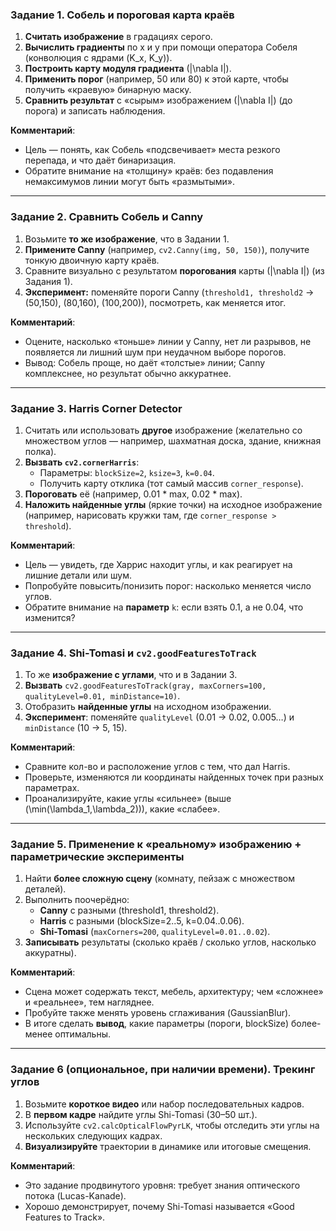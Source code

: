 ### **Задание 1. Собель и пороговая карта краёв**

1. **Считать изображение** в градациях серого.  
2. **Вычислить градиенты** по x и y при помощи оператора Собеля (конволюция с ядрами \(K_x, K_y\)).  
3. **Построить карту модуля градиента** \(\|\nabla I\|\).  
4. **Применить порог** (например, 50 или 80) к этой карте, чтобы получить «краевую» бинарную маску.  
5. **Сравнить результат** с «сырым» изображением \(\|\nabla I\|\) (до порога) и записать наблюдения.  

**Комментарий**:  
- Цель — понять, как Собель «подсвечивает» места резкого перепада, и что даёт бинаризация.  
- Обратите внимание на «толщину» краёв: без подавления немаксимумов линии могут быть «размытыми».  

---

### **Задание 2. Сравнить Собель и Canny**

1. Возьмите **то же изображение**, что в Задании 1.  
2. **Примените Canny** (например, `cv2.Canny(img, 50, 150)`), получите тонкую двоичную карту краёв.  
3. Сравните визуально с результатом **порогования** карты \(\|\nabla I\|\) (из Задания 1).  
4. **Эксперимент:** поменяйте пороги Canny (`threshold1, threshold2` → (50,150), (80,160), (100,200)), посмотреть, как меняется итог.  

**Комментарий**:  
- Оцените, насколько «тоньше» линии у Canny, нет ли разрывов, не появляется ли лишний шум при неудачном выборе порогов.  
- Вывод: Собель проще, но даёт «толстые» линии; Canny комплекснее, но результат обычно аккуратнее.  

---

### **Задание 3. Harris Corner Detector**

1. Считать или использовать **другое** изображение (желательно со множеством углов — например, шахматная доска, здание, книжная полка).  
2. **Вызвать `cv2.cornerHarris`**:  
   - Параметры: `blockSize=2`, `ksize=3`, `k=0.04`.  
   - Получить карту отклика (тот самый массив `corner_response`).  
3. **Пороговать** её (например, 0.01 * max, 0.02 * max).  
4. **Наложить найденные углы** (яркие точки) на исходное изображение (например, нарисовать кружки там, где `corner_response > threshold`).  

**Комментарий**:  
- Цель — увидеть, где Харрис находит углы, и как реагирует на лишние детали или шум.  
- Попробуйте повысить/понизить порог: насколько меняется число углов.  
- Обратите внимание на **параметр** `k`: если взять 0.1, а не 0.04, что изменится?

---

### **Задание 4. Shi-Tomasi и `cv2.goodFeaturesToTrack`**

1. То же **изображение с углами**, что и в Задании 3.  
2. **Вызвать** `cv2.goodFeaturesToTrack(gray, maxCorners=100, qualityLevel=0.01, minDistance=10)`.  
3. Отобразить **найденные углы** на исходном изображении.  
4. **Эксперимент**: поменяйте `qualityLevel` (0.01 → 0.02, 0.005…) и `minDistance` (10 → 5, 15).  

**Комментарий**:  
- Сравните кол-во и расположение углов с тем, что дал Harris.  
- Проверьте, изменяются ли координаты найденных точек при разных параметрах.  
- Проанализируйте, какие углы «сильнее» (выше \(\min(\lambda_1,\lambda_2)\)), какие «слабее».  

---

### **Задание 5. Применение к «реальному» изображению + параметрические эксперименты**

1. Найти **более сложную сцену** (комнату, пейзаж с множеством деталей).  
2. Выполнить поочерёдно:  
   - **Canny** с разными (threshold1, threshold2).  
   - **Harris** с разными (blockSize=2..5, k=0.04..0.06).  
   - **Shi-Tomasi** (`maxCorners=200`, `qualityLevel=0.01..0.02`).  
3. **Записывать** результаты (сколько краёв / сколько углов, насколько аккуратны).  

**Комментарий**:  
- Сцена может содержать текст, мебель, архитектуру; чем «сложнее» и «реальнее», тем нагляднее.  
- Пробуйте также менять уровень сглаживания (GaussianBlur).  
- В итоге сделать **вывод**, какие параметры (пороги, blockSize) более-менее оптимальны.  

---

### **Задание 6 (опциональное, при наличии времени). Трекинг углов**

1. Возьмите **короткое видео** или набор последовательных кадров.  
2. В **первом кадре** найдите углы Shi-Tomasi (30–50 шт.).  
3. Используйте `cv2.calcOpticalFlowPyrLK`, чтобы отследить эти углы на нескольких следующих кадрах.  
4. **Визуализируйте** траектории в динамике или итоговые смещения.  

**Комментарий**:  
- Это задание продвинутого уровня: требует знания оптического потока (Lucas-Kanade).  
- Хорошо демонстрирует, почему Shi-Tomasi называется «Good Features to Track».  
